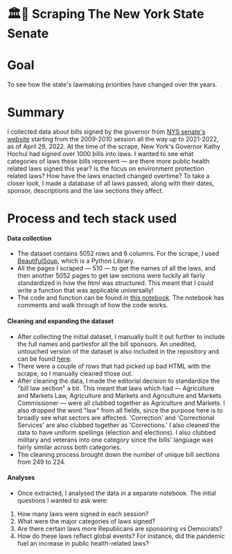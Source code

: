 # 🏛️🗽 Scraping The New York State Senate

# Goal
To see how the state's lawmaking priorities have changed over the years.

# Summary
I collected data about bills signed by the governor from [NYS senate's website](https://www.nysenate.gov/) starting from the 2009-2010 session all the way up to 2021-2022, as of April 29, 2022. At the time of the scrape, New York's Governor Kathy Hochul had signed over 1000 bills into laws. I wanted to see what categories of laws these bills represent — are there more public health related laws signed this year? Is the focus on environment protection related laws? How have the laws enacted changed overtime? To take a closer look, I made a database of all laws passed, along with their dates, sponsor, descriptions and the law sections they affect.

# Process and tech stack used

#### Data collection
- The dataset contains 5052 rows and 6 columns. For the scrape, I used [BeautifulSoup](https://www.crummy.com/software/BeautifulSoup/bs4/doc/), which is a Python Library.
- All the pages I scraped — 510 — to get the names of all the laws, and then another 5052 pages to get law sections were luckily all fairly standardized in how the html was structured. This meant that I could write a function that was applicable universally!
- The code and function can be found in [this notebook](https://github.com/areenaarora/new-york-senate_scrape/blob/main/Ten-year-scrape.ipynb). The notebook has comments and walk through of how the code works.

#### Cleaning and expanding the dataset
- After collecting the initial dataset, I manually built it out further to include the full names and partiesfor all the bill sponsors. An unedited, untouched version of the dataset is also included in the repository and can be found [here](https://github.com/areenaarora/new-york-senate_scrape/blob/main/unedited.csv).
- There were a couple of rows that had picked up bad HTML with the scrape, so I manually cleaned those out.
- After cleaning the data, I made the editorial decision to standardize the "bill law section" a bit. This meant that laws which had — Agriculture and Markets Law, Agriculture and Markets and Agriculture and Markets Commissioner — were all clubbed together as Agriculture and Markets. I also dropped the word "law" from all fields, since the purpose here is to broadly see what sectors are affected. 'Correction' and 'Correctional Services' are also clubbed together as 'Corrections.' I also cleaned the data to have uniform spellings (election and elections). I also clubbed military and veterans into one category since the bills' language was fairly similar across both categories.
- The cleaning process brought down the number of unique bill sections from 249 to 224.


#### Analyses
- Once extracted, I analysed the data in a separate notebook. The intial questions I wanted to ask were:
1. How many laws were signed in each session?
2. What were the major categories of laws signed?
3. Are there certain laws more Republicans are sponsoring vs Democrats?
4. How do these laws reflect global events? For instance, did the pandemic fuel an increase in public health-related laws?